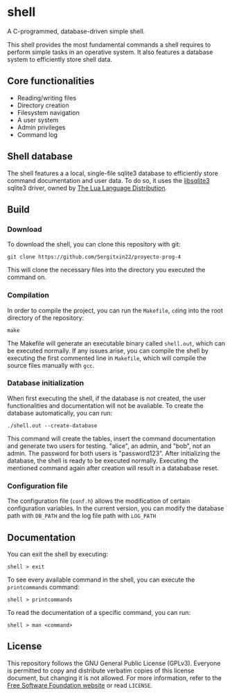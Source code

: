 # shell
A C-programmed, database-driven simple shell.


This shell provides the most fundamental commands a shell requires to perform simple tasks in an operative system. It also features a database system to efficiently store shell data.

## Core functionalities
- Reading/writing files
- Directory creation
- Filesystem navigation
- A user system
- Admin privileges
- Command log

## Shell database
The shell features a a local, single-file sqlite3 database to efficiently store command documentation and user data. To do so, it uses the [libsqlite3](https://github.com/LuaDist/libsqlite3) sqlite3 driver, owned by [The Lua Language Distribution](https://luadist.org/).

## Build
### Download
To download the shell, you can clone this repository with git:
```
git clone https://github.com/Sergitxin22/proyecto-prog-4
```
This will clone the necessary files into the directory you executed the command on.

### Compilation
In order to compile the project, you can run the `Makefile`, `cd`ing into the root directory of the repository:
```
make
```
The Makefile will generate an executable binary called `shell.out`, which can be executed normally. If any issues arise, you can compile the shell by executing the first commented line in `Makefile`, which will compile the source files manually with `gcc`.

### Database initialization
When first executing the shell, if the database is not created, the user functionalities and documentation will not be avaliable. To create the database automatically, you can run:
```
./shell.out --create-database
```
This command will create the tables, insert the command documentation and generate two users for testing. "alice", an admin, and "bob", not an admin. The password for both users is "password123". After initializing the database, the shell is ready to be executed normally. Executing the mentioned command again after creation will result in a datababase reset.

### Configuration file
The configuration file (`conf.h`) allows the modification of certain configuration variables. In the current version, you can modify the database path with `DB_PATH` and the log file path with `LOG_PATH` 

## Documentation
You can exit the shell by executing:
```
shell > exit
```
To see every available command in the shell, you can execute the `printcommands` command:
```
shell > printcommands
```
To read the documentation of a specific command, you can run:
```
shell > man <command>
```

## License
This repository follows the GNU General Public License (GPLv3). Everyone is permitted to copy and distribute verbatim copies of this license document, but changing it is not allowed. For more information, refer to the [Free Software Foundation website](https://fsf.org/) or read `LICENSE`.


